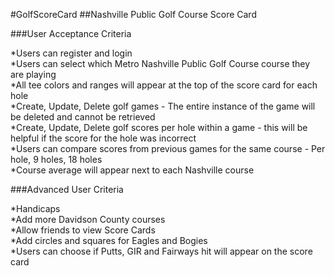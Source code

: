#GolfScoreCard
##Nashville Public Golf Course Score Card

###User Acceptance Criteria

*Users can register and login <br />
*Users can select which Metro Nashville Public Golf Course course they are playing<br />
*All tee colors and ranges will appear at the top of the score card for each hole <br />
*Create, Update, Delete golf games - The entire instance of the game will be deleted and cannot be retrieved <br />
*Create, Update, Delete golf scores per hole within a game - this will be helpful if the score for the hole was incorrect <br />
*Users can compare scores from previous games for the same course - Per hole, 9 holes, 18 holes <br />
*Course average will appear next to each Nashville course <br />

###Advanced User Criteria

*Handicaps <br />
*Add more Davidson County courses <br />
*Allow friends to view Score Cards <br />
*Add circles and squares for Eagles and Bogies <br />
*Users can choose if Putts, GIR and Fairways hit will appear on the score card <br />
